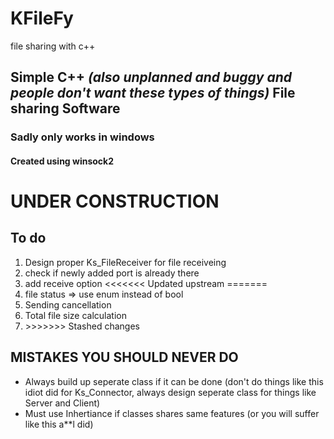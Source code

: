# KFileFy
file sharing with c++
<h2>Simple C++ <i>(also unplanned and buggy and people don't want these types of things)</i> File sharing Software</h2>
<h3>Sadly only works in windows</h3>
<h4>Created using winsock2 </h4>
<h1>UNDER CONSTRUCTION</h1>
<h2>To do</h2>
<ol>
<li>
 Design proper Ks_FileReceiver for file receiveing
</li>
 <li>
   check if newly added port is already there 
 </li>
 <li>
   add receive option
<<<<<<< Updated upstream
=======
 </li>
 <li>
  file status => use enum instead of bool
 </li>
 <li>
   Sending cancellation
 </li>
 <li>
   Total file size calculation
 </li>
 <li>
>>>>>>> Stashed changes
 </li>
</ol>
<h2>MISTAKES YOU SHOULD NEVER DO</h2>
<ul>
 <li>Always build up seperate class if it can be done (don't do things like this idiot did for Ks_Connector, always design seperate class for things like Server and Client)</li>
 <li>Must use Inhertiance if classes shares same features (or you will suffer like this a**l did)</li>
</ul>
